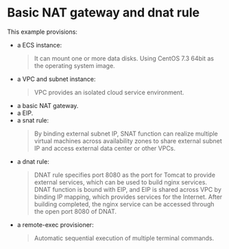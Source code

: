 # Basic NAT gateway and dnat rule

This example provisions:

* a ECS instance:
  > It can mount one or more data disks.
  > Using CentOS 7.3 64bit as the operating system image.
* a VPC and subnet instance:
  > VPC provides an isolated cloud service environment.
* a basic NAT gateway.
* a EIP.
* a snat rule:
  > By binding external subnet IP, SNAT function can realize multiple virtual machines across availability zones
  to share external subnet IP and access external data center or other VPCs.
* a dnat rule:
  > DNAT rule specifies port 8080 as the port for Tomcat to provide external services, which can be used to build nginx services.
  > DNAT function is bound with EIP, and EIP is shared across VPC by binding IP mapping,
  which provides services for the Internet.
  > After building completed, the nginx service can be accessed through the open port 8080 of DNAT.
* a remote-exec provisioner:
  > Automatic sequential execution of multiple terminal commands.
